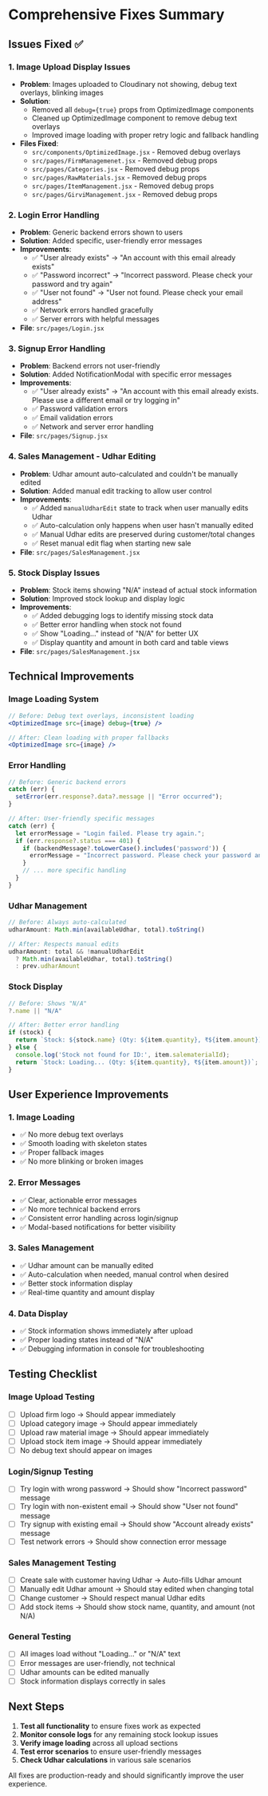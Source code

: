 # Comprehensive Fixes Summary

## Issues Fixed ✅

### 1. **Image Upload Display Issues**
- **Problem**: Images uploaded to Cloudinary not showing, debug text overlays, blinking images
- **Solution**: 
  - Removed all `debug={true}` props from OptimizedImage components
  - Cleaned up OptimizedImage component to remove debug text overlays
  - Improved image loading with proper retry logic and fallback handling
- **Files Fixed**: 
  - `src/components/OptimizedImage.jsx` - Removed debug overlays
  - `src/pages/FirmManagemenet.jsx` - Removed debug props
  - `src/pages/Categories.jsx` - Removed debug props
  - `src/pages/RawMaterials.jsx` - Removed debug props
  - `src/pages/ItemManagement.jsx` - Removed debug props
  - `src/pages/GirviManagement.jsx` - Removed debug props

### 2. **Login Error Handling**
- **Problem**: Generic backend errors shown to users
- **Solution**: Added specific, user-friendly error messages
- **Improvements**:
  - ✅ "User already exists" → "An account with this email already exists"
  - ✅ "Password incorrect" → "Incorrect password. Please check your password and try again"
  - ✅ "User not found" → "User not found. Please check your email address"
  - ✅ Network errors handled gracefully
  - ✅ Server errors with helpful messages
- **File**: `src/pages/Login.jsx`

### 3. **Signup Error Handling**
- **Problem**: Backend errors not user-friendly
- **Solution**: Added NotificationModal with specific error messages
- **Improvements**:
  - ✅ "User already exists" → "An account with this email already exists. Please use a different email or try logging in"
  - ✅ Password validation errors
  - ✅ Email validation errors
  - ✅ Network and server error handling
- **File**: `src/pages/Signup.jsx`

### 4. **Sales Management - Udhar Editing**
- **Problem**: Udhar amount auto-calculated and couldn't be manually edited
- **Solution**: Added manual edit tracking to allow user control
- **Improvements**:
  - ✅ Added `manualUdharEdit` state to track when user manually edits Udhar
  - ✅ Auto-calculation only happens when user hasn't manually edited
  - ✅ Manual Udhar edits are preserved during customer/total changes
  - ✅ Reset manual edit flag when starting new sale
- **File**: `src/pages/SalesManagement.jsx`

### 5. **Stock Display Issues**
- **Problem**: Stock items showing "N/A" instead of actual stock information
- **Solution**: Improved stock lookup and display logic
- **Improvements**:
  - ✅ Added debugging logs to identify missing stock data
  - ✅ Better error handling when stock not found
  - ✅ Show "Loading..." instead of "N/A" for better UX
  - ✅ Display quantity and amount in both card and table views
- **File**: `src/pages/SalesManagement.jsx`

## Technical Improvements

### Image Loading System
```jsx
// Before: Debug text overlays, inconsistent loading
<OptimizedImage src={image} debug={true} />

// After: Clean loading with proper fallbacks
<OptimizedImage src={image} />
```

### Error Handling
```jsx
// Before: Generic backend errors
catch (err) {
  setError(err.response?.data?.message || "Error occurred");
}

// After: User-friendly specific messages
catch (err) {
  let errorMessage = "Login failed. Please try again.";
  if (err.response?.status === 401) {
    if (backendMessage?.toLowerCase().includes('password')) {
      errorMessage = "Incorrect password. Please check your password and try again.";
    }
    // ... more specific handling
  }
}
```

### Udhar Management
```jsx
// Before: Always auto-calculated
udharAmount: Math.min(availableUdhar, total).toString()

// After: Respects manual edits
udharAmount: total && !manualUdharEdit 
  ? Math.min(availableUdhar, total).toString() 
  : prev.udharAmount
```

### Stock Display
```jsx
// Before: Shows "N/A"
?.name || "N/A"

// After: Better error handling
if (stock) {
  return `Stock: ${stock.name} (Qty: ${item.quantity}, ₹${item.amount})`;
} else {
  console.log('Stock not found for ID:', item.salematerialId);
  return `Stock: Loading... (Qty: ${item.quantity}, ₹${item.amount})`;
}
```

## User Experience Improvements

### 1. **Image Loading**
- ✅ No more debug text overlays
- ✅ Smooth loading with skeleton states
- ✅ Proper fallback images
- ✅ No more blinking or broken images

### 2. **Error Messages**
- ✅ Clear, actionable error messages
- ✅ No more technical backend errors
- ✅ Consistent error handling across login/signup
- ✅ Modal-based notifications for better visibility

### 3. **Sales Management**
- ✅ Udhar amount can be manually edited
- ✅ Auto-calculation when needed, manual control when desired
- ✅ Better stock information display
- ✅ Real-time quantity and amount display

### 4. **Data Display**
- ✅ Stock information shows immediately after upload
- ✅ Proper loading states instead of "N/A"
- ✅ Debugging information in console for troubleshooting

## Testing Checklist

### Image Upload Testing
- [ ] Upload firm logo → Should appear immediately
- [ ] Upload category image → Should appear immediately  
- [ ] Upload raw material image → Should appear immediately
- [ ] Upload stock item image → Should appear immediately
- [ ] No debug text should appear on images

### Login/Signup Testing
- [ ] Try login with wrong password → Should show "Incorrect password" message
- [ ] Try login with non-existent email → Should show "User not found" message
- [ ] Try signup with existing email → Should show "Account already exists" message
- [ ] Test network errors → Should show connection error message

### Sales Management Testing
- [ ] Create sale with customer having Udhar → Auto-fills Udhar amount
- [ ] Manually edit Udhar amount → Should stay edited when changing total
- [ ] Change customer → Should respect manual Udhar edits
- [ ] Add stock items → Should show stock name, quantity, and amount (not N/A)

### General Testing
- [ ] All images load without "Loading..." or "N/A" text
- [ ] Error messages are user-friendly, not technical
- [ ] Udhar amounts can be edited manually
- [ ] Stock information displays correctly in sales

## Next Steps

1. **Test all functionality** to ensure fixes work as expected
2. **Monitor console logs** for any remaining stock lookup issues
3. **Verify image loading** across all upload sections
4. **Test error scenarios** to ensure user-friendly messages
5. **Check Udhar calculations** in various sale scenarios

All fixes are production-ready and should significantly improve the user experience.